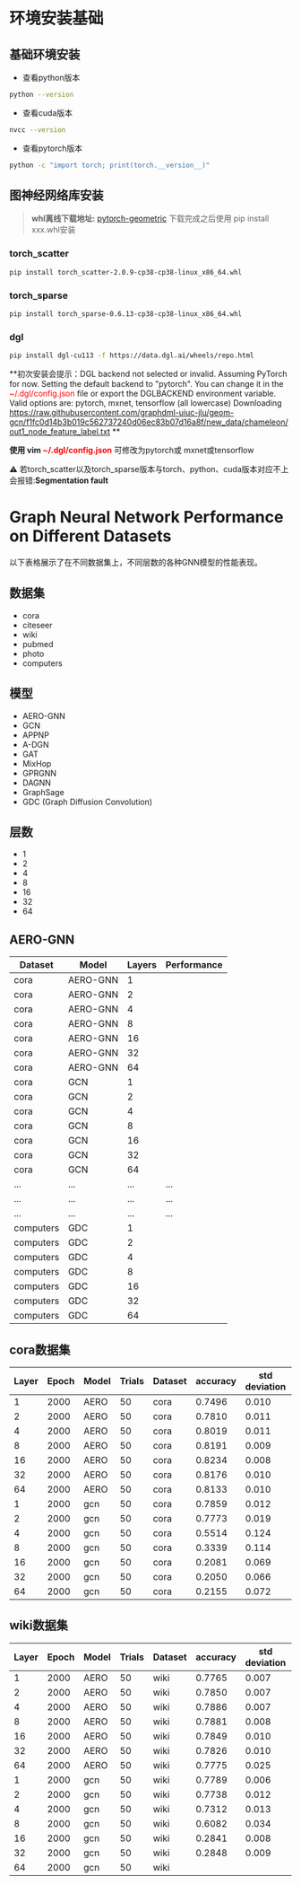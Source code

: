 # 环境安装基础

## 基础环境安装

- 查看python版本

```bash
python --version
```

- 查看cuda版本

```bash
nvcc --version
```

- 查看pytorch版本

```bash
python -c "import torch; print(torch.__version__)"
```

## 图神经网络库安装

> **whl离线下载地址:** [pytorch-geometric](https://pytorch-geometric.com/whl/)
> 下载完成之后使用 pip install xxx.whl安装

### torch_scatter

```bash 
pip install torch_scatter-2.0.9-cp38-cp38-linux_x86_64.whl
```

### torch_sparse

```bash 
pip install torch_sparse-0.6.13-cp38-cp38-linux_x86_64.whl
```

### dgl

```bash
pip install dgl-cu113 -f https://data.dgl.ai/wheels/repo.html
```

**初次安装会提示：DGL backend not selected or invalid. Assuming PyTorch for now.
Setting the default backend to "pytorch". You can change it in the <span style="color:red;">~/.dgl/config.json</span>
file or export the DGLBACKEND environment variable. Valid options are: pytorch, mxnet, tensorflow (all lowercase)
Downloading https://raw.githubusercontent.com/graphdml-uiuc-jlu/geom-gcn/f1fc0d14b3b019c562737240d06ec83b07d16a8f/new_data/chameleon/out1_node_feature_label.txt
**

**使用 vim <span style="color:red;">~/.dgl/config.json</span>** 可修改为pytorch或 mxnet或tensorflow

**⚠️** 若torch_scatter以及torch_sparse版本与torch、python、cuda版本对应不上会报错:**Segmentation fault**

# Graph Neural Network Performance on Different Datasets

以下表格展示了在不同数据集上，不同层数的各种GNN模型的性能表现。

## 数据集

- cora
- citeseer
- wiki
- pubmed
- photo
- computers

## 模型

- AERO-GNN
- GCN
- APPNP
- A-DGN
- GAT
- MixHop
- GPRGNN
- DAGNN
- GraphSage
- GDC (Graph Diffusion Convolution)

## 层数

- 1
- 2
- 4
- 8
- 16
- 32
- 64

## AERO-GNN

| Dataset   | Model    | Layers | Performance |
|-----------|----------|--------|-------------|
| cora      | AERO-GNN | 1      |             |
| cora      | AERO-GNN | 2      |             |
| cora      | AERO-GNN | 4      |             |
| cora      | AERO-GNN | 8      |             |
| cora      | AERO-GNN | 16     |             |
| cora      | AERO-GNN | 32     |             |
| cora      | AERO-GNN | 64     |             |
| cora      | GCN      | 1      |             |
| cora      | GCN      | 2      |             |
| cora      | GCN      | 4      |             |
| cora      | GCN      | 8      |             |
| cora      | GCN      | 16     |             |
| cora      | GCN      | 32     |             |
| cora      | GCN      | 64     |             |
| ...       | ...      | ...    | ...         |
| ...       | ...      | ...    | ...         |
| ...       | ...      | ...    | ...         |
| computers | GDC      | 1      |             |
| computers | GDC      | 2      |             |
| computers | GDC      | 4      |             |
| computers | GDC      | 8      |             |
| computers | GDC      | 16     |             |
| computers | GDC      | 32     |             |
| computers | GDC      | 64     |             |

## cora数据集

| Layer | Epoch | Model | Trials | Dataset | accuracy | std deviation | Dirichlet energy |
|-------|-------|-------|--------|---------|----------|---------------|------------------|
| 1     | 2000  | AERO  | 50     | cora    | 0.7496   | 0.010         | None             |
| 2     | 2000  | AERO  | 50     | cora    | 0.7810   | 0.011         | None             |
| 4     | 2000  | AERO  | 50     | cora    | 0.8019   | 0.011         | None             |
| 8     | 2000  | AERO  | 50     | cora    | 0.8191   | 0.009         | None             |
| 16    | 2000  | AERO  | 50     | cora    | 0.8234   | 0.008         | None             |
| 32    | 2000  | AERO  | 50     | cora    | 0.8176   | 0.010         | None             |
| 64    | 2000  | AERO  | 50     | cora    | 0.8133   | 0.010         | None             |
| 1     | 2000  | gcn   | 50     | cora    | 0.7859   | 0.012         | None             |
| 2     | 2000  | gcn   | 50     | cora    | 0.7773   | 0.019         | None             |
| 4     | 2000  | gcn   | 50     | cora    | 0.5514   | 0.124         | None             |
| 8     | 2000  | gcn   | 50     | cora    | 0.3339   | 0.114         | None             |
| 16    | 2000  | gcn   | 50     | cora    | 0.2081   | 0.069         | None             |
| 32    | 2000  | gcn   | 50     | cora    | 0.2050   | 0.066         | None             |
| 64    | 2000  | gcn   | 50     | cora    | 0.2155   | 0.072         | None             |

## wiki数据集

| Layer | Epoch | Model | Trials | Dataset | accuracy | std deviation | Dirichlet energy |
|-------|-------|-------|--------|---------|----------|---------------|------------------|
| 1     | 2000  | AERO  | 50     | wiki    | 0.7765   | 0.007         | None             |
| 2     | 2000  | AERO  | 50     | wiki    | 0.7850   | 0.007         | None             |
| 4     | 2000  | AERO  | 50     | wiki    | 0.7886   | 0.007         | None             |
| 8     | 2000  | AERO  | 50     | wiki    | 0.7881   | 0.008         | None             |
| 16    | 2000  | AERO  | 50     | wiki    | 0.7849   | 0.010         | None             |
| 32    | 2000  | AERO  | 50     | wiki    | 0.7826   | 0.010         | None             |
| 64    | 2000  | AERO  | 50     | wiki    | 0.7775   | 0.025         | None             |
| 1     | 2000  | gcn   | 50     | wiki    | 0.7789   | 0.006         | None             |
| 2     | 2000  | gcn   | 50     | wiki    | 0.7738   | 0.012         | None             |
| 4     | 2000  | gcn   | 50     | wiki    | 0.7312   | 0.013         | 119.1959         |
| 8     | 2000  | gcn   | 50     | wiki    | 0.6082   | 0.034         | 92.8894          |
| 16    | 2000  | gcn   | 50     | wiki    | 0.2841   | 0.008         | 3.5670           |
| 32    | 2000  | gcn   | 50     | wiki    | 0.2848   | 0.009         | 3.6489           |
| 64    | 2000  | gcn   | 50     | wiki    |          |               |                  |
